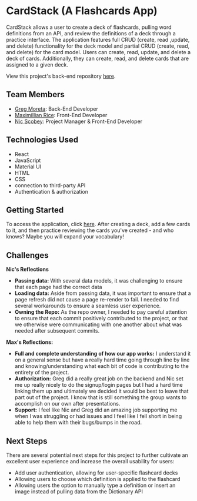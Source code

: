 # CardStack (A Flashcards App)

CardStack allows a user to create a deck of flashcards, pulling word definitions from an API, and review the definitions of a deck through a practice interface. The application features full CRUD (create, read ,update, and delete) functionality for the deck model and partial CRUD (create, read, and delete) for the card model. Users can create, read, update, and delete a deck of cards. Additionally, they can create, read, and delete cards that are assigned to a given deck.

View this project's back-end repository [here](https://github.com/nicscobey/ringo-project3-backend).

## Team Members

- [Greg Moreta](https://github.com/Gregorio-Moreta): Back-End Developer
- [Maximillian Rice](https://github.com/HeyItsJustMax): Front-End Developer
- [Nic Scobey](https://github.com/nicscobey): Project Manager & Front-End Developer

## Technologies Used

- React
- JavaScript
- Material UI
- HTML
- CSS
- connection to third-party API
- Authentication & authorization

## Getting Started

To access the application, click [here](https://ringo-flashcards.netlify.app/). After creating a deck, add a few cards to it, and then practice reviewing the cards you've created - and who knows? Maybe you will expand your vocabulary!

## Challenges

**Nic's Reflections**

- **Passing data:** With several data models, it was challenging to ensure that each page had the correct data
- **Loading data:** Aside from passing data, it was important to ensure that a page refresh did not cause a page re-render to fail. I needed to find several workarounds to ensure a seamless user experience.
- **Owning the Repo:** As the repo owner, I needed to pay careful attention to ensure that each commit positively contributed to the project, or that we otherwise were communicating with one another about what was needed after subsequent commits.

**Max's Reflections:**

- **Full and complete understanding of how our app works:** I understand it on a general sense but have a really hard time going through line by line and knowing/understanding what each bit of code is contributing to the entirety of the project.
- **Authorization:** Greg did a really great job on the backend and Nic set me up really nicely to do the signup/login pages but I had a hard time linking them up and ultimately we decided it would be best to leave that part out of the project. I know that is still something the group wants to accomplish on our own after presentations.
- **Support:** I feel like Nic and Greg did an amazing job supporting me when I was struggling or had issues and I feel like I fell short in being able to help them with their bugs/bumps in the road.

## Next Steps

There are several potential next steps for this project to further cultivate an excellent user experience and increase the overall usability for users:

- Add user authentication, allowing for user-specific flashcard decks
- Allowing users to choose which definition is applied to the flashcard
- Allowing users the option to manually type a definition or insert an image instead of pulling data from the Dictionary API
